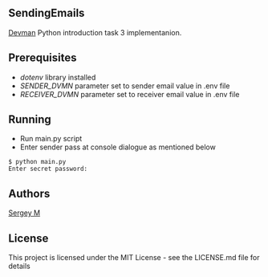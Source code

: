 **SendingEmails**
---
[Devman](https://dvmn.org/modules/meeting-python/lesson/friend-invitation) Python introduction task 3 implementanion.

**Prerequisites**
---
+ *dotenv* library installed
+ *SENDER_DVMN* parameter set to sender email value in .env file
+ *RECEIVER_DVMN* parameter set to receiver email value in .env file

**Running**
---
+ Run main.py script
+ Enter sender pass at console dialogue as mentioned below
```
$ python main.py
Enter secret password:
```

**Authors**
---
[Sergey M](mailto:svmatveev1988@yandex.ru)

**License**
---
This project is licensed under the MIT License - see the LICENSE.md file for details
